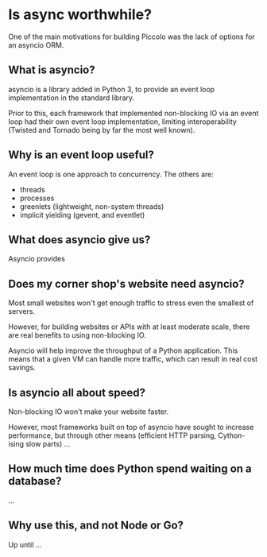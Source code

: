 # Is async worthwhile?

One of the main motivations for building Piccolo was the lack of options for an asyncio ORM.

## What is asyncio?

asyncio is a library added in Python 3, to provide an event loop implementation in the standard library.

Prior to this, each framework that implemented non-blocking IO via an event loop had their own event loop implementation, limiting interoperability (Twisted and Tornado being by far the most well known).

## Why is an event loop useful?

An event loop is one approach to concurrency. The others are:

 * threads
 * processes
 * greenlets (lightweight, non-system threads)
 * implicit yielding (gevent, and eventlet)

## What does asyncio give us?

Asyncio provides

## Does my corner shop's website need asyncio?

Most small websites won't get enough traffic to stress even the smallest of servers.

However, for building websites or APIs with at least moderate scale, there are real benefits to using non-blocking IO.

Asyncio will help improve the throughput of a Python application. This means that a given VM can handle more traffic, which can result in real cost savings.

## Is asyncio all about speed?

Non-blocking IO won't make your website faster.

However, most frameworks built on top of asyncio have sought to increase performance, but through other means (efficient HTTP parsing, Cython-ising slow parts) ...

## How much time does Python spend waiting on a database?

...

## Why use this, and not Node or Go?

Up until ...
